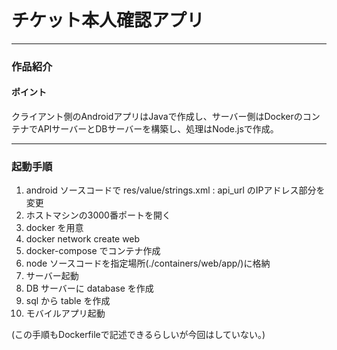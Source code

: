 # チケット本人確認アプリ

***

### 作品紹介

#### ポイント
クライアント側のAndroidアプリはJavaで作成し、サーバー側はDockerのコンテナでAPIサーバーとDBサーバーを構築し、処理はNode.jsで作成。

***

### 起動手順
1. android ソースコードで res/value/strings.xml : api_url のIPアドレス部分を変更
2. ホストマシンの3000番ポートを開く
3. docker を用意
4. docker network create web
5. docker-compose でコンテナ作成
6. node ソースコードを指定場所(./containers/web/app/)に格納
7. サーバー起動
8. DB サーバーに database を作成
9. sql から table を作成
10. モバイルアプリ起動

(この手順もDockerfileで記述できるらしいが今回はしていない。)

